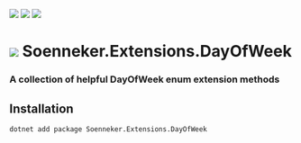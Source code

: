 ﻿[![](https://img.shields.io/nuget/v/soenneker.extensions.dayofweek.svg?style=for-the-badge)](https://www.nuget.org/packages/soenneker.extensions.dayofweek/)
[![](https://img.shields.io/github/actions/workflow/status/soenneker/soenneker.extensions.dayofweek/publish-package.yml?style=for-the-badge)](https://github.com/soenneker/soenneker.extensions.dayofweek/actions/workflows/publish-package.yml)
[![](https://img.shields.io/nuget/dt/soenneker.extensions.dayofweek.svg?style=for-the-badge)](https://www.nuget.org/packages/soenneker.extensions.dayofweek/)

# ![](https://user-images.githubusercontent.com/4441470/224455560-91ed3ee7-f510-4041-a8d2-3fc093025112.png) Soenneker.Extensions.DayOfWeek
### A collection of helpful DayOfWeek enum extension methods

## Installation

```
dotnet add package Soenneker.Extensions.DayOfWeek
```
